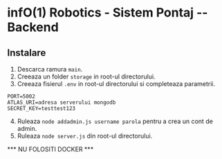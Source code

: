 # infO(1) Robotics - Sistem Pontaj -- Backend


## Instalare

1. Descarca ramura ```main```.
2. Creeaza un folder ```storage``` in root-ul directorului.
3. Creeaza fisierul ```.env``` in root-ul directorului si completeaza parametrii.
```
PORT=5002
ATLAS_URI=adresa serverului mongodb
SECRET_KEY=testtest123
```
4. Ruleaza ```node addadmin.js username parola``` pentru a crea un cont de admin.
5. Ruleaza ```node server.js``` din root-ul directorului.

*** NU FOLOSITI DOCKER ***
